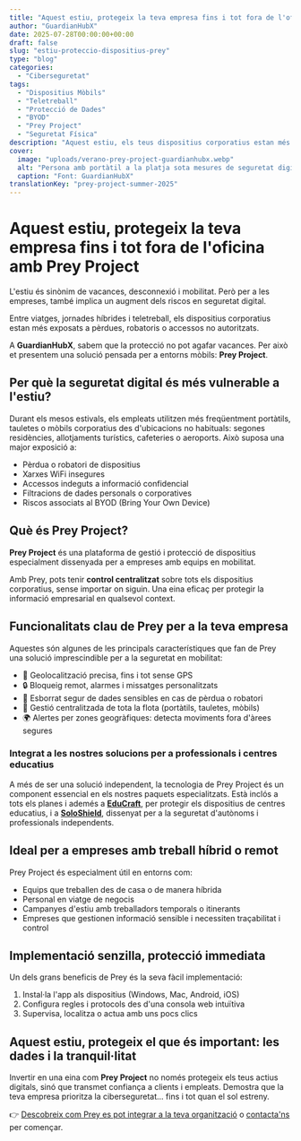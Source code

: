 ```yaml
---
title: "Aquest estiu, protegeix la teva empresa fins i tot fora de l'oficina amb Prey Project"
author: "GuardianHubX"
date: 2025-07-28T00:00:00+00:00
draft: false
slug: "estiu-proteccio-dispositius-prey"
type: "blog"
categories:
  - "Ciberseguretat"
tags:
  - "Dispositius Mòbils"
  - "Teletreball"
  - "Protecció de Dades"
  - "BYOD"
  - "Prey Project"
  - "Seguretat Física"
description: "Aquest estiu, els teus dispositius corporatius estan més exposats que mai. Descobreix com protegir la teva empresa davant de pèrdues, robatoris i accessos indeguts amb Prey Project, la solució ideal per a equips mòbils."
cover:
  image: "uploads/verano-prey-project-guardianhubx.webp"
  alt: "Persona amb portàtil a la platja sota mesures de seguretat digital"
  caption: "Font: GuardianHubX"
translationKey: "prey-project-summer-2025"
---
```


# Aquest estiu, protegeix la teva empresa fins i tot fora de l'oficina amb Prey Project

L'estiu és sinònim de vacances, desconnexió i mobilitat. Però per a les empreses, també implica un augment dels riscos en seguretat digital.

Entre viatges, jornades híbrides i teletreball, els dispositius corporatius estan més exposats a pèrdues, robatoris o accessos no autoritzats.

A **GuardianHubX**, sabem que la protecció no pot agafar vacances. Per això et presentem una solució pensada per a entorns mòbils: **Prey Project**.

## Per què la seguretat digital és més vulnerable a l'estiu?

Durant els mesos estivals, els empleats utilitzen més freqüentment portàtils, tauletes o mòbils corporatius des d'ubicacions no habituals: segones residències, allotjaments turístics, cafeteries o aeroports. Això suposa una major exposició a:

- Pèrdua o robatori de dispositius
- Xarxes WiFi insegures
- Accessos indeguts a informació confidencial
- Filtracions de dades personals o corporatives
- Riscos associats al BYOD (Bring Your Own Device)

## Què és Prey Project?

**Prey Project** és una plataforma de gestió i protecció de dispositius especialment dissenyada per a empreses amb equips en mobilitat.

Amb Prey, pots tenir **control centralitzat** sobre tots els dispositius corporatius, sense importar on siguin. Una eina eficaç per protegir la informació empresarial en qualsevol context.

## Funcionalitats clau de Prey per a la teva empresa

Aquestes són algunes de les principals característiques que fan de Prey una solució imprescindible per a la seguretat en mobilitat:

- 📍 Geolocalització precisa, fins i tot sense GPS
- 🔒 Bloqueig remot, alarmes i missatges personalitzats
- 🧹 Esborrat segur de dades sensibles en cas de pèrdua o robatori
- 📱 Gestió centralitzada de tota la flota (portàtils, tauletes, mòbils)
- 🌍 Alertes per zones geogràfiques: detecta moviments fora d'àrees segures

### Integrat a les nostres solucions per a professionals i centres educatius

A més de ser una solució independent, la tecnologia de Prey Project és un component essencial en els nostres paquets especialitzats. Està inclós a tots els planes i ademés a **[EduCraft](https://guardianhubx.com/ca/educraft/)**, per protegir els dispositius de centres educatius, i a **[SoloShield](https://guardianhubx.com/ca/soloshield/)**, dissenyat per a la seguretat d'autònoms i professionals independents.

## Ideal per a empreses amb treball híbrid o remot

Prey Project és especialment útil en entorns com:

- Equips que treballen des de casa o de manera híbrida
- Personal en viatge de negocis
- Campanyes d'estiu amb treballadors temporals o itinerants
- Empreses que gestionen informació sensible i necessiten traçabilitat i control

## Implementació senzilla, protecció immediata

Un dels grans beneficis de Prey és la seva fàcil implementació:

1.  Instal·la l'app als dispositius (Windows, Mac, Android, iOS)
2.  Configura regles i protocols des d'una consola web intuïtiva
3.  Supervisa, localitza o actua amb uns pocs clics

## Aquest estiu, protegeix el que és important: les dades i la tranquil·litat

Invertir en una eina com **Prey Project** no només protegeix els teus actius digitals, sinó que transmet confiança a clients i empleats. Demostra que la teva empresa prioritza la ciberseguretat... fins i tot quan el sol estreny.

👉 [Descobreix com Prey es pot integrar a la teva organització](https://guardianhubx.com/ca/preyproject/) o [contacta'ns](https://guardianhubx.com/ca/#contact) per començar.